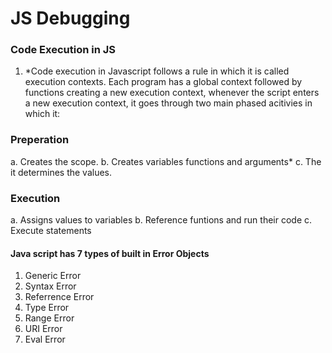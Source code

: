 # **JS Debugging**
  

### **Code Execution in JS**



1. *Code execution in Javascript follows a rule in which it is called execution contexts. Each program has a global context followed by functions creating a new execution context, whenever the script enters a new execution context, it goes through two main phased acitivies in which it:

### Preperation
a. Creates the scope.
b. Creates variables functions and arguments*
c. The it determines the values.

### Execution
a. Assigns values to variables
b. Reference funtions and run their code
c. Execute statements


#### Java script has 7 types of built in **Error Objects**
1. Generic Error
2. Syntax Error
3. Referrence Error
4. Type Error
5. Range Error
6. URI Error
7. Eval Error





